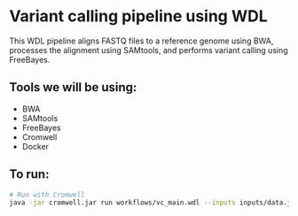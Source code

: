 # Variant calling pipeline using WDL

This WDL pipeline aligns FASTQ files to a reference genome using BWA, processes the alignment using SAMtools, and performs variant calling using FreeBayes.

## Tools we will be using:
- BWA
- SAMtools
- FreeBayes
- Cromwell
- Docker

## To run:
```bash
# Run with Cromwell
java -jar cromwell.jar run workflows/vc_main.wdl --inputs inputs/data.json

